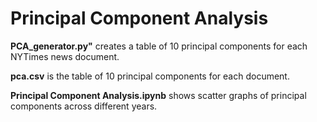 # Principal Component Analysis

**PCA_generator.py"** creates a table of 10 principal components for each NYTimes news document.

**pca.csv** is the table of 10 principal components for each document.

**Principal Component Analysis.ipynb** shows scatter graphs of principal components across different years.
